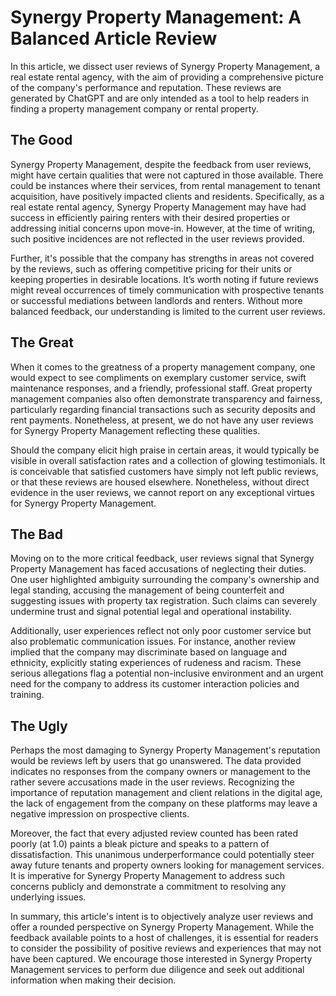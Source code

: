 # Synergy Property Management: A Balanced Article Review

In this article, we dissect user reviews of Synergy Property Management, a real estate rental agency, with the aim of providing a comprehensive picture of the company's performance and reputation. These reviews are generated by ChatGPT and are only intended as a tool to help readers in finding a property management company or rental property.

## The Good
Synergy Property Management, despite the feedback from user reviews, might have certain qualities that were not captured in those available. There could be instances where their services, from rental management to tenant acquisition, have positively impacted clients and residents. Specifically, as a real estate rental agency, Synergy Property Management may have had success in efficiently pairing renters with their desired properties or addressing initial concerns upon move-in. However, at the time of writing, such positive incidences are not reflected in the user reviews provided.

Further, it's possible that the company has strengths in areas not covered by the reviews, such as offering competitive pricing for their units or keeping properties in desirable locations. It’s worth noting if future reviews might reveal occurrences of timely communication with prospective tenants or successful mediations between landlords and renters. Without more balanced feedback, our understanding is limited to the current user reviews.

## The Great
When it comes to the greatness of a property management company, one would expect to see compliments on exemplary customer service, swift maintenance responses, and a friendly, professional staff. Great property management companies also often demonstrate transparency and fairness, particularly regarding financial transactions such as security deposits and rent payments. Nonetheless, at present, we do not have any user reviews for Synergy Property Management reflecting these qualities.

Should the company elicit high praise in certain areas, it would typically be visible in overall satisfaction rates and a collection of glowing testimonials. It is conceivable that satisfied customers have simply not left public reviews, or that these reviews are housed elsewhere. Nonetheless, without direct evidence in the user reviews, we cannot report on any exceptional virtues for Synergy Property Management.

## The Bad
Moving on to the more critical feedback, user reviews signal that Synergy Property Management has faced accusations of neglecting their duties. One user highlighted ambiguity surrounding the company's ownership and legal standing, accusing the management of being counterfeit and suggesting issues with property tax registration. Such claims can severely undermine trust and signal potential legal and operational instability.

Additionally, user experiences reflect not only poor customer service but also problematic communication issues. For instance, another review implied that the company may discriminate based on language and ethnicity, explicitly stating experiences of rudeness and racism. These serious allegations flag a potential non-inclusive environment and an urgent need for the company to address its customer interaction policies and training.

## The Ugly
Perhaps the most damaging to Synergy Property Management's reputation would be reviews left by users that go unanswered. The data provided indicates no responses from the company owners or management to the rather severe accusations made in the user reviews. Recognizing the importance of reputation management and client relations in the digital age, the lack of engagement from the company on these platforms may leave a negative impression on prospective clients.

Moreover, the fact that every adjusted review counted has been rated poorly (at 1.0) paints a bleak picture and speaks to a pattern of dissatisfaction. This unanimous underperformance could potentially steer away future tenants and property owners looking for management services. It is imperative for Synergy Property Management to address such concerns publicly and demonstrate a commitment to resolving any underlying issues.

In summary, this article's intent is to objectively analyze user reviews and offer a rounded perspective on Synergy Property Management. While the feedback available points to a host of challenges, it is essential for readers to consider the possibility of positive reviews and experiences that may not have been captured. We encourage those interested in Synergy Property Management services to perform due diligence and seek out additional information when making their decision.